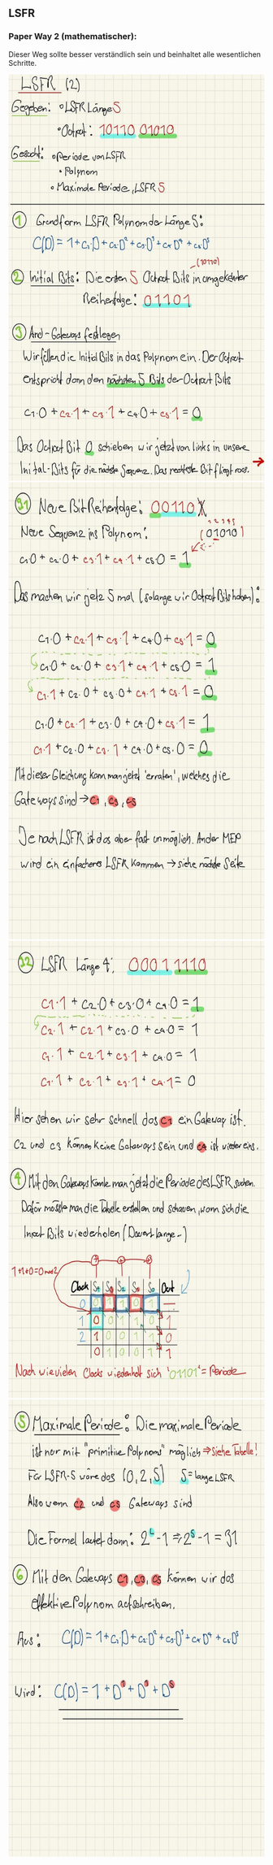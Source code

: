 ## LSFR

### Paper Way 2 (mathematischer):

Dieser Weg sollte besser verständlich sein und beinhaltet alle wesentlichen Schritte.  

<img src="img/lsfr2_1.jpg" style="height:800px">
<div style="page-break-after: always;"></div>
<img src="img/lsfr2_2.jpg" style="height:900px">
<div style="page-break-after: always;"></div>
<img src="img/lsfr2_3.jpg" style="height:900px">
<div style="page-break-after: always;"></div>
<img src="img/lsfr2_4.jpg" style="height:900px">

